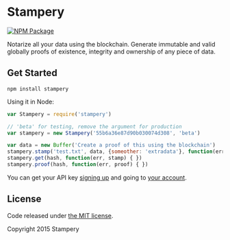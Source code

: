 Stampery
=======

[![NPM Package](https://img.shields.io/npm/v/stampery.svg?style=flat-square)](https://www.npmjs.org/package/stampery)

Notarize all your data using the blockchain. Generate immutable and valid globally proofs of existence, integrity and ownership of any piece of data.

## Get Started

```
npm install stampery
```

Using it in Node:

```javascript
var Stampery = require('stampery')

// 'beta' for testing, remove the argument for production
var stampery = new Stampery('55b6a36e87d90b030074d308', 'beta')

var data = new Buffer('Create a proof of this using the blockchain')
stampery.stamp('test.txt', data, {someother: 'extradata'}, function(err, fileHash) { })
stampery.get(hash, function(err, stamp) { })
stampery.proof(hash, function(err, proof) { })
```

You can get your API key [signing up](https://stampery.co/signup) and going to [your account](https://stampery.co/account).

## License

Code released under [the MIT license](https://github.com/stampery/js/blob/master/LICENSE).

Copyright 2015 Stampery
